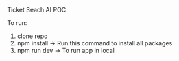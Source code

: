Ticket Seach AI POC

To run:
1. clone repo
2. npm install -> Run this command to install all packages
3. npm run dev -> To run app in local
